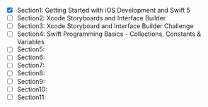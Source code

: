 - [x] Section1: Getting Started with iOS Development and Swift 5
- [ ] Section2: Xcode Storyboards and Interface Builder
- [ ] Section3: Xcode Storyboard and Interface Builder Challenge
- [ ] Section4: Swift Programming Basics - Collections, Constants & Variables
- [ ] Section5: 
- [ ] Section6: 
- [ ] Section7: 
- [ ] Section8: 
- [ ] Section9: 
- [ ] Section10: 
- [ ] Section11: 

